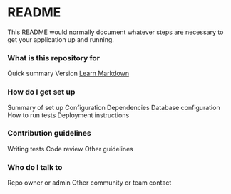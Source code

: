 # README #

This README would normally document whatever steps are necessary to get your application up and running.

### What is this repository for ###

 Quick summary
 Version
 [Learn Markdown](httpsbitbucket.orgtutorialsmarkdowndemo)

### How do I get set up ###

 Summary of set up
 Configuration
 Dependencies
 Database configuration
 How to run tests
 Deployment instructions

### Contribution guidelines ###

 Writing tests
 Code review
 Other guidelines

### Who do I talk to ###

 Repo owner or admin
 Other community or team contact